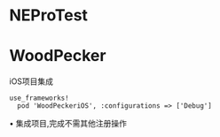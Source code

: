 # NEProTest

# WoodPecker
iOS项目集成
```
use_frameworks!
  pod 'WoodPeckeriOS', :configurations => ['Debug']

```
• 集成项目,完成不需其他注册操作

